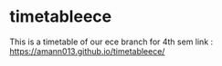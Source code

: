 # timetableece 
This is a timetable of our ece branch for 4th sem
link : https://amann013.github.io/timetableece/

